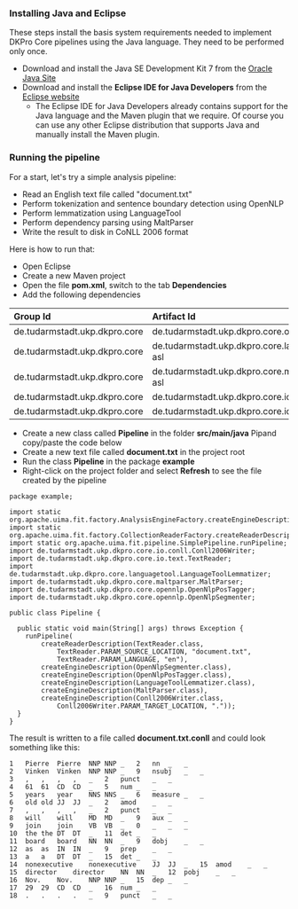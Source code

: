 ### Installing Java and Eclipse ###

These steps install the basis system requirements needed to implement DKPro Core pipelines using the Java language. They need to be performed only once.

  * Download and install the Java SE Development Kit 7 from the [Oracle Java Site](http://www.oracle.com/technetwork/java/javase/downloads/jdk7-downloads-1880260.html)
  * Download and install the **Eclipse IDE for Java Developers** from the [Eclipse website](http://eclipse.org/downloads/)
    * The Eclipse IDE for Java Developers already contains support for the Java language and the Maven plugin that we require. Of course you can use any other Eclipse distribution that supports Java and manually install the Maven plugin.

### Running the pipeline ###

For a start, let's try a simple analysis pipeline:

  * Read an English text file called "document.txt"
  * Perform tokenization and sentence boundary detection using OpenNLP
  * Perform lemmatization using LanguageTool
  * Perform dependency parsing using MaltParser
  * Write the result to disk in CoNLL 2006 format

Here is how to run that:

  * Open Eclipse
  * Create a new Maven project
  * Open the file **pom.xml**, switch to the tab **Dependencies**
  * Add the following dependencies

| **Group Id**                     | **Artifact Id**                               | **Version** |
|:---------------------------------|:----------------------------------------------|:------------|
| de.tudarmstadt.ukp.dkpro.core | de.tudarmstadt.ukp.dkpro.core.opennlp-asl | 1.6.2   |
| de.tudarmstadt.ukp.dkpro.core | de.tudarmstadt.ukp.dkpro.core.languagetool-asl | 1.6.2   |
| de.tudarmstadt.ukp.dkpro.core | de.tudarmstadt.ukp.dkpro.core.maltparser-asl | 1.6.2   |
| de.tudarmstadt.ukp.dkpro.core | de.tudarmstadt.ukp.dkpro.core.io.text-asl | 1.6.2   |
| de.tudarmstadt.ukp.dkpro.core | de.tudarmstadt.ukp.dkpro.core.io.conll-asl | 1.6.2   |

  * Create a new class called **Pipeline** in the folder **src/main/java** Pipand copy/paste the code below
  * Create a new text file called **document.txt** in the project root
  * Run the class **Pipeline** in the package **example**
  * Right-click on the project folder and select **Refresh** to see the file created by the pipeline

```
package example;

import static org.apache.uima.fit.factory.AnalysisEngineFactory.createEngineDescription;
import static org.apache.uima.fit.factory.CollectionReaderFactory.createReaderDescription;
import static org.apache.uima.fit.pipeline.SimplePipeline.runPipeline;
import de.tudarmstadt.ukp.dkpro.core.io.conll.Conll2006Writer;
import de.tudarmstadt.ukp.dkpro.core.io.text.TextReader;
import de.tudarmstadt.ukp.dkpro.core.languagetool.LanguageToolLemmatizer;
import de.tudarmstadt.ukp.dkpro.core.maltparser.MaltParser;
import de.tudarmstadt.ukp.dkpro.core.opennlp.OpenNlpPosTagger;
import de.tudarmstadt.ukp.dkpro.core.opennlp.OpenNlpSegmenter;

public class Pipeline {

  public static void main(String[] args) throws Exception {
    runPipeline(
        createReaderDescription(TextReader.class,
            TextReader.PARAM_SOURCE_LOCATION, "document.txt",
            TextReader.PARAM_LANGUAGE, "en"),
        createEngineDescription(OpenNlpSegmenter.class),
        createEngineDescription(OpenNlpPosTagger.class),
        createEngineDescription(LanguageToolLemmatizer.class),
        createEngineDescription(MaltParser.class),
        createEngineDescription(Conll2006Writer.class,
            Conll2006Writer.PARAM_TARGET_LOCATION, "."));
  }
}
```

The result is written to a file called **document.txt.conll** and could look something like this:

```
1	Pierre	Pierre	NNP	NNP	_	2	nn	_	_
2	Vinken	Vinken	NNP	NNP	_	9	nsubj	_	_
3	,	,	,	,	_	2	punct	_	_
4	61	61	CD	CD	_	5	num	_	_
5	years	year	NNS	NNS	_	6	measure	_	_
6	old	old	JJ	JJ	_	2	amod	_	_
7	,	,	,	,	_	2	punct	_	_
8	will	will	MD	MD	_	9	aux	_	_
9	join	join	VB	VB	_	0	_	_	_
10	the	the	DT	DT	_	11	det	_	_
11	board	board	NN	NN	_	9	dobj	_	_
12	as	as	IN	IN	_	9	prep	_	_
13	a	a	DT	DT	_	15	det	_	_
14	nonexecutive	nonexecutive	JJ	JJ	_	15	amod	_	_
15	director	director	NN	NN	_	12	pobj	_	_
16	Nov.	Nov.	NNP	NNP	_	15	dep	_	_
17	29	29	CD	CD	_	16	num	_	_
18	.	.	.	.	_	9	punct	_	_
```